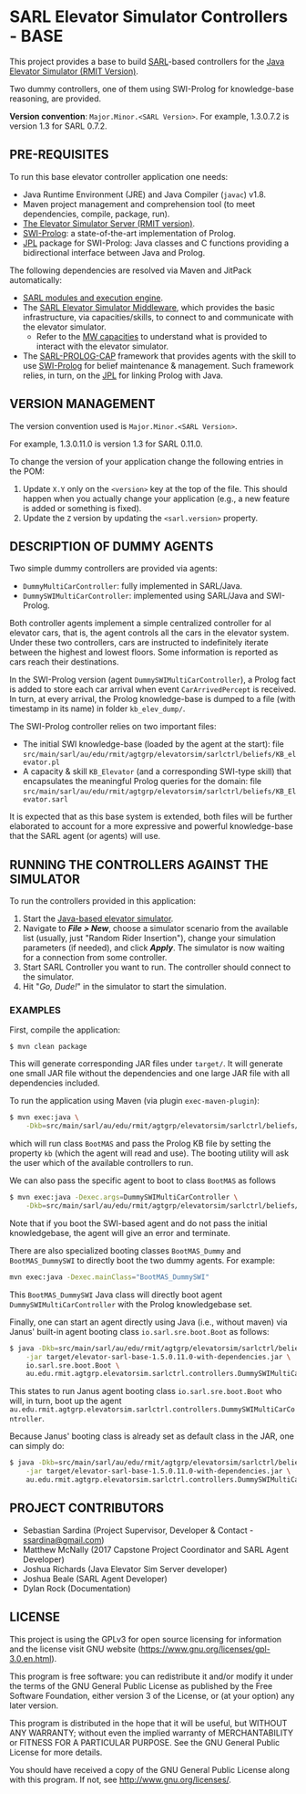 # SARL Elevator Simulator Controllers - BASE 

This project provides a base to build [SARL](http://www.sarl.io/)-based controllers for the [Java Elevator Simulator (RMIT Version)](https://github.com/ssardina-agts/elevator-simulator).

Two dummy controllers, one of them using SWI-Prolog for knowledge-base reasoning, are provided.

**Version convention**: `Major.Minor.<SARL Version>`. For example, 1.3.0.7.2 is version 1.3 for SARL 0.7.2.

## PRE-REQUISITES

To run this base elevator controller application one needs:

- Java Runtime Environment (JRE) and Java Compiler (`javac`) v1.8.
- Maven project management and comprehension tool (to meet dependencies, compile, package, run).
- [The Elevator Simulator Server (RMIT version)](https://github.com/ssardina-agts/elevator-simulator).
- [SWI-Prolog](https://www.swi-prolog.org/): a state-of-the-art implementation of Prolog.
- [JPL](https://jpl7.org/) package for SWI-Prolog: Java classes and C functions providing a bidirectional interface between Java and Prolog.

The following  dependencies are resolved via Maven and JitPack automatically:

- [SARL modules and execution engine](http://mvnrepository.com/artifact/io.sarl.maven).
- The [SARL Elevator Simulator Middleware](https://github.com/ssardina-agts/elevator-sarl-mw), which provides the basic infrastructure, via capacities/skills, to connect to and communicate with the elevator simulator.
  - Refer to the [MW capacities](https://github.com/ssardina-agts/elevator-sarl-mw/tree/master/src/main/sarl/au/edu/rmit/agtgrp/elevatorsim/sarlmw/capacities) to understand what is provided to interact with the elevator simulator.
- The [SARL-PROLOG-CAP](https://github.com/ssardina-agts/sarl-prolog-cap) framework that provides agents with the skill to use [SWI-Prolog](http://www.swi-prolog.org/) for belief maintenance & management. Such framework relies, in turn, on the [JPL](https://jpl7.org/) for linking Prolog with Java.

## VERSION MANAGEMENT

The version convention used is `Major.Minor.<SARL Version>`.

For example, 1.3.0.11.0 is version 1.3 for SARL 0.11.0.

To change the version of your application change the following entries in the POM:

1. Update `X.Y` only on the `<version>` key at the top of the file. This should happen when you actually change your application (e.g., a new feature is added or something is fixed).
2. Update the `Z` version by updating the `<sarl.version>` property.

## DESCRIPTION OF DUMMY AGENTS

Two simple dummy controllers are provided via agents:
- `DummyMultiCarController`: fully implemented in SARL/Java.
- `DummySWIMultiCarController`: implemented using SARL/Java and SWI-Prolog.

Both controller agents implement a simple centralized controller for al elevator cars, that is, the agent controls all the cars in the elevator system. Under these two controllers, cars are instructed to indefinitely iterate between the highest and lowest floors. Some information is reported as cars reach their destinations.

In the SWI-Prolog version (agent `DummySWIMultiCarController`), a Prolog fact is added to store each car arrival when event `CarArrivedPercept` is received. In turn, at every arrival, the Prolog knowledge-base is dumped to a file (with timestamp in its name) in folder `kb_elev_dump/`.

The SWI-Prolog controller relies on two important files:

- The initial SWI knowledge-base (loaded by the agent at the start): file `src/main/sarl/au/edu/rmit/agtgrp/elevatorsim/sarlctrl/beliefs/KB_elevator.pl`
- A capacity & skill `KB_Elevator` (and a corresponding SWI-type skill) that encapsulates the meaningful Prolog queries for the domain: file `src/main/sarl/au/edu/rmit/agtgrp/elevatorsim/sarlctrl/beliefs/KB_Elevator.sarl`

It is expected that as this base system is extended, both files will be further elaborated to account for a more expressive and powerful knowledge-base that the SARL agent (or agents) will use.

## RUNNING THE CONTROLLERS AGAINST THE SIMULATOR

To run the controllers provided in this application:

1. Start the [Java-based elevator simulator](https://github.com/ssardina-agts/elevator-simulator).
2. Navigate to **_File > New_**, choose a simulator scenario from the available list (usually, just "Random Rider Insertion"), change your simulation parameters (if needed), and click **_Apply_**. The simulator is now waiting for a connection from some controller.
3. Start SARL Controller you want to run. The controller should connect to the simulator.
4. Hit "_Go, Dude!_" in the simulator to start the simulation.

### EXAMPLES

First, compile the application:

```shell
$ mvn clean package
```

This will generate corresponding JAR files under `target/`. It will generate one small JAR file without the dependencies and one large JAR file with all dependencies included.

To run the application using Maven (via plugin `exec-maven-plugin`):

```bash
$ mvn exec:java \
	-Dkb=src/main/sarl/au/edu/rmit/agtgrp/elevatorsim/sarlctrl/beliefs/KB_elevator.pl
```

which will run class `BootMAS` and pass the Prolog KB file by setting the property `kb` (which the agent will read and use). The booting utility will ask the user which of the available controllers to run.

We can also pass the specific agent to boot to class `BootMAS` as follows

```bash
$ mvn exec:java -Dexec.args=DummySWIMultiCarController \
	-Dkb=src/main/sarl/au/edu/rmit/agtgrp/elevatorsim/sarlctrl/beliefs/KB_elevator.pl
```

Note that if you boot the SWI-based agent and do not pass the initial knowledgebase, the agent will give an error and terminate.

There are also specialized booting classes `BootMAS_Dummy` and `BootMAS_DummySWI` to directly boot the two dummy agents. For example:

```bash
mvn exec:java -Dexec.mainClass="BootMAS_DummySWI"
```

This `BootMAS_DummySWI` Java class will directly boot agent `DummySWIMultiCarController` with the Prolog knowledgebase set.

Finally, one can start an agent directly using Java (i.e., without maven) via Janus' built-in agent booting class `io.sarl.sre.boot.Boot` as follows:

```bash
$ java -Dkb=src/main/sarl/au/edu/rmit/agtgrp/elevatorsim/sarlctrl/beliefs/KB_elevator.pl \
	-jar target/elevator-sarl-base-1.5.0.11.0-with-dependencies.jar \
	io.sarl.sre.boot.Boot \
	au.edu.rmit.agtgrp.elevatorsim.sarlctrl.controllers.DummySWIMultiCarController
```

This states to run Janus agent booting class  `io.sarl.sre.boot.Boot` who will, in turn, boot up the agent `au.edu.rmit.agtgrp.elevatorsim.sarlctrl.controllers.DummySWIMultiCarController`.

Because Janus' booting class is already set as default class in the JAR, one can simply do:

```bash
$ java -Dkb=src/main/sarl/au/edu/rmit/agtgrp/elevatorsim/sarlctrl/beliefs/KB_elevator.pl \
	-jar target/elevator-sarl-base-1.5.0.11.0-with-dependencies.jar \
	au.edu.rmit.agtgrp.elevatorsim.sarlctrl.controllers.DummySWIMultiCarController
```

## PROJECT CONTRIBUTORS 

* Sebastian Sardina (Project Supervisor, Developer & Contact - ssardina@gmail.com)
* Matthew McNally (2017 Capstone Project Coordinator and SARL Agent Developer)
* Joshua Richards (Java Elevator Sim Server developer)
* Joshua Beale (SARL Agent Developer)
* Dylan Rock (Documentation)

## LICENSE 

This project is using the GPLv3 for open source licensing for information and the license visit GNU website (https://www.gnu.org/licenses/gpl-3.0.en.html).

This program is free software: you can redistribute it and/or modify it under the terms of the GNU General Public License as published by the Free Software Foundation, either version 3 of the License, or (at your option) any later version.

This program is distributed in the hope that it will be useful, but WITHOUT ANY WARRANTY; without even the implied warranty of
MERCHANTABILITY or FITNESS FOR A PARTICULAR PURPOSE.  See the GNU General Public License for more details.

You should have received a copy of the GNU General Public License along with this program.  If not, see <http://www.gnu.org/licenses/>.